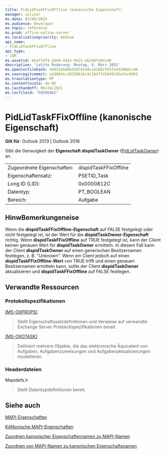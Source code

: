 ```yaml
---
title: PidLidTaskFFixOffline (kanonische Eigenschaft)
manager: soliver
ms.date: 03/09/2015
ms.audience: Developer
ms.topic: reference
ms.prod: office-online-server
ms.localizationpriority: medium
api_name:
- PidLidTaskFFixOffline
api_type:
- COM
ms.assetid: bbaf7df4-2de0-4da3-9125-eb24dfa94cd8
description: 'Letzte Änderung: Montag, 9. März 2015'
ms.openlocfilehash: 44852bbdbbd3d742e8cc81082765fe4320b81c46
ms.sourcegitcommit: a1d9041c20256616c9c183f7d1049142a7ac6991
ms.translationtype: MT
ms.contentlocale: de-DE
ms.lasthandoff: 09/24/2021
ms.locfileid: "59595462"
---
```

# <a name="pidlidtaskffixoffline-canonical-property"></a>PidLidTaskFFixOffline (kanonische Eigenschaft)

  
  
**Gilt für**: Outlook 2013 | Outlook 2016 
  
Gibt die Genauigkeit der **Eigenschaft dispidTaskOwner** ([PidLidTaskOwner](pidlidtaskowner-canonical-property.md)) an.
  
|||
|:-----|:-----|
|Zugeordnete Eigenschaften:  <br/> |dispidTaskFFixOffline  <br/> |
|Eigenschaftensatz:  <br/> |PSETID_Task  <br/> |
|Long ID (LID):  <br/> |0x0000812C  <br/> |
|Datentyp:  <br/> |PT_BOOLEAN  <br/> |
|Bereich:  <br/> |Aufgabe  <br/> |
   
## <a name="remarks"></a>HinwBemerkungeneise

Wenn die **dispidTaskFFixOffline-Eigenschaft** auf FALSE festgelegt oder nicht festgelegt ist, ist der Wert für die **dispidTaskOwner-Eigenschaft** richtig. Wenn **dispidTaskFFixOffline** auf TRUE festgelegt ist, kann der Client keinen genauen Wert für **dispidTaskOwner** ermitteln. In diesem Fall kann der Client **dispidTaskOwner** auf einen generischen Besitzernamen festlegen, z. B. "Unknown". Wenn ein Client jedoch auf einen **dispidTaskFFixOffline-Wert** von TRUE trifft und einen genauen Besitzernamen ermitteln kann, sollte der Client **dispidTaskOwner** aktualisieren und **dispidTaskFFixOffline** auf FALSE festlegen. 
  
## <a name="related-resources"></a>Verwandte Ressourcen

### <a name="protocol-specifications"></a>Protokollspezifikationen

[[MS-OXPROPS]](https://msdn.microsoft.com/library/f6ab1613-aefe-447d-a49c-18217230b148%28Office.15%29.aspx)
  
> Stellt Eigenschaftssatzdefinitionen und Verweise auf verwandte Exchange Server Protokollspezifikationen bereit.
    
[[MS-OXOTASK]](https://msdn.microsoft.com/library/55600ec0-6195-4730-8436-59c7931ef27e%28Office.15%29.aspx)
  
> Definiert mehrere Objekte, die das elektronische Äquivalent von Aufgaben, Aufgabenzuweisungen und Aufgabenaktualisierungen modellieren. 
    
### <a name="header-files"></a>Headerdateien

Mapidefs.h
  
> Stellt Datentypdefinitionen bereit.
    
## <a name="see-also"></a>Siehe auch



[MAPI-Eigenschaften](mapi-properties.md)
  
[KANonische MAPI-Eigenschaften](mapi-canonical-properties.md)
  
[Zuordnen kanonischer Eigenschaftennamen zu MAPI-Namen](mapping-canonical-property-names-to-mapi-names.md)
  
[Zuordnen von MAPI-Namen zu kanonischen Eigenschaftsnamen](mapping-mapi-names-to-canonical-property-names.md)

